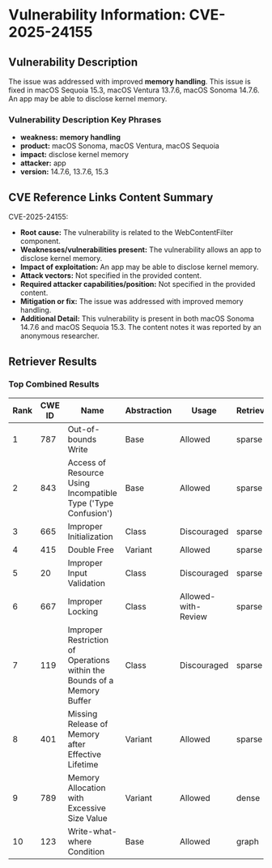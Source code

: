 # Vulnerability Information: CVE-2025-24155

## Vulnerability Description
The issue was addressed with improved **memory handling**. This issue is fixed in macOS Sequoia 15.3, macOS Ventura 13.7.6, macOS Sonoma 14.7.6. An app may be able to disclose kernel memory.

### Vulnerability Description Key Phrases
- **weakness:** **memory handling**
- **product:** macOS Sonoma, macOS Ventura, macOS Sequoia
- **impact:** disclose kernel memory
- **attacker:** app
- **version:** 14.7.6, 13.7.6, 15.3

## CVE Reference Links Content Summary
CVE-2025-24155:

* **Root cause:** The vulnerability is related to the WebContentFilter component.
* **Weaknesses/vulnerabilities present:** The vulnerability allows an app to disclose kernel memory.
* **Impact of exploitation:** An app may be able to disclose kernel memory.
* **Attack vectors:** Not specified in the provided content.
* **Required attacker capabilities/position:** Not specified in the provided content.
* **Mitigation or fix:** The issue was addressed with improved memory handling.
* **Additional Detail:** This vulnerability is present in both macOS Sonoma 14.7.6 and macOS Sequoia 15.3. The content notes it was reported by an anonymous researcher.

## Retriever Results

### Top Combined Results

| Rank | CWE ID | Name | Abstraction | Usage  | Retrievers | Individual Scores |
|------|--------|------|-------------|-------|------------|-------------------|
| 1 | 787 | Out-of-bounds Write | Base | Allowed | sparse | 0.275 |
| 2 | 843 | Access of Resource Using Incompatible Type ('Type Confusion') | Base | Allowed | sparse | 0.253 |
| 3 | 665 | Improper Initialization | Class | Discouraged | sparse | 0.247 |
| 4 | 415 | Double Free | Variant | Allowed | sparse | 0.233 |
| 5 | 20 | Improper Input Validation | Class | Discouraged | sparse | 0.212 |
| 6 | 667 | Improper Locking | Class | Allowed-with-Review | sparse | 0.210 |
| 7 | 119 | Improper Restriction of Operations within the Bounds of a Memory Buffer | Class | Discouraged | sparse | 0.200 |
| 8 | 401 | Missing Release of Memory after Effective Lifetime | Variant | Allowed | sparse | 0.190 |
| 9 | 789 | Memory Allocation with Excessive Size Value | Variant | Allowed | dense | 0.499 |
| 10 | 123 | Write-what-where Condition | Base | Allowed | graph | 0.003 |

